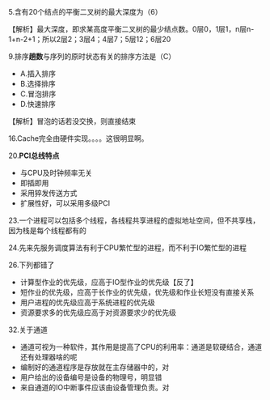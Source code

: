 5.含有20个结点的平衡二叉树的最大深度为（6）

【解析】最大深度，即求某高度平衡二叉树的最少结点数。0层0，1层1，n层n-1+n-2+1；所以2层2；3层4；4层7；5层12；6层20

9.排序**趟数**与序列的原时状态有关的排序方法是（C）

- A.插入排序
- B.选择排序
- C.冒泡排序
- D.快速排序

【解析】冒泡的话若没交换，则直接结束

16.Cache完全由硬件实现。。。。这很明显啊。

20.**PCI总线特点**

- 与CPU及时钟频率无关
- 即插即用
- 采用猝发传送方式
- 扩展性好，可以采用多级PCI

23.一个进程可以包括多个线程，各线程共享进程的虚拟地址空间，但不共享栈，因为栈是每个线程都有的

24.先来先服务调度算法有利于CPU繁忙型的进程，而不利于IO繁忙型的进程

26.下列都错了

- 计算型作业的优先级，应高于IO型作业的优先级【反了】
- 短作业的优先级，应高于长作业的优先级，优先级和作业长短没有直接关系
- 用户进程的优先级应高于系统进程的优先级
- 资源要求多的优先级应高于对资源要求少的优先级

32.关于通道

- 通道可视为一种软件，其作用是提高了CPU的利用率：通道是软硬结合，通道还有处理器啥的呢
- 编制好的通道程序是存放就在主存储器中的，对
- 用户给出的设备编号是设备的物理号，明显错
- 来自通道的IO中断事件应该由设备管理负责。对

